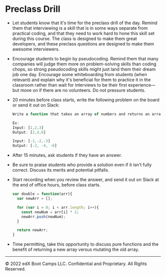 # Preclass Drill

* Let students know that it's time for the preclass drill of the day. Remind them that interviewing is a skill that is in some ways separate from practical coding, and that they need to work hard to hone this skill set during this course. The class is designed to make them great developers, and these preclass questions are designed to make them awesome interviewers.

* Encourage students to begin by pseudocoding. Remind them that many companies will judge them more on problem-solving skills than coding chops, so strong pseudocoding skills might just land them their dream job one day. Encourage some whiteboarding from students (when relevant) and explain why it's beneficial for them to practice it in the classroom rather than wait for interviews to be their first experience—but move on if there are no volunteers. Do not pressure students.

* 20 minutes before class starts, write the following problem on the board or send it out on Slack:

  ```js
  Write a function that takes an array of numbers and returns an array with each number doubled. 

  Ex:
  Input: [1,2,3]
  Output: [2,4,6]

  Input: [-1,-2,-3]
  Output: [-2, -4, -6]
  ```

* After 15 minutes, ask students if they have an answer.

* Be sure to praise students who provide a solution even if it isn't fully correct. Discuss its merits and potential pitfalls.

* Start recording when you review the answer, and send it out on Slack at the end of office hours, before class starts.

    ```js
    var double = function(arr){
      var newArr = [];

      for (var i = 0; i < arr.length; i++){
        const newNum = arr[i] * 2;
        newArr.push(newNum);
      }

      return newArr;
    }
    ```

* Time permitting, take this opportunity to discuss pure functions and the benefit of returning a new array versus mutating the old array.

---
© 2022 edX Boot Camps LLC. Confidential and Proprietary. All Rights Reserved.
